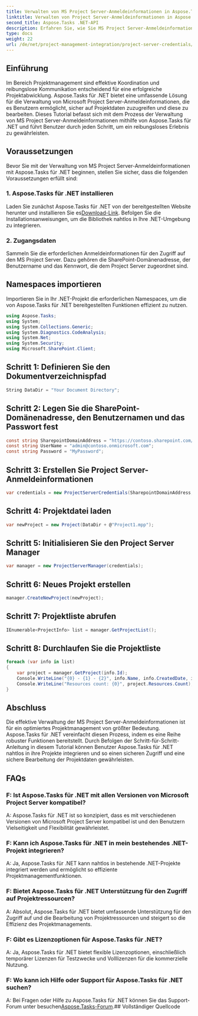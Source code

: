 ```yaml
---
title: Verwalten von MS Project Server-Anmeldeinformationen in Aspose.Tasks
linktitle: Verwalten von Project Server-Anmeldeinformationen in Aspose.Tasks
second_title: Aspose.Tasks .NET-API
description: Erfahren Sie, wie Sie MS Project Server-Anmeldeinformationen nahtlos mit Aspose.Tasks für .NET verwalten. Verbessern Sie die Effizienz des Projektmanagements.
type: docs
weight: 22
url: /de/net/project-management-integration/project-server-credentials/
---
```

## Einführung
Im Bereich Projektmanagement sind effektive Koordination und reibungslose Kommunikation entscheidend für eine erfolgreiche Projektabwicklung. Aspose.Tasks für .NET bietet eine umfassende Lösung für die Verwaltung von Microsoft Project Server-Anmeldeinformationen, die es Benutzern ermöglicht, sicher auf Projektdaten zuzugreifen und diese zu bearbeiten. Dieses Tutorial befasst sich mit dem Prozess der Verwaltung von MS Project Server-Anmeldeinformationen mithilfe von Aspose.Tasks für .NET und führt Benutzer durch jeden Schritt, um ein reibungsloses Erlebnis zu gewährleisten.
## Voraussetzungen
Bevor Sie mit der Verwaltung von MS Project Server-Anmeldeinformationen mit Aspose.Tasks für .NET beginnen, stellen Sie sicher, dass die folgenden Voraussetzungen erfüllt sind:
### 1. Aspose.Tasks für .NET installieren
 Laden Sie zunächst Aspose.Tasks für .NET von der bereitgestellten Website herunter und installieren Sie es[Download-Link](https://releases.aspose.com/tasks/net/). Befolgen Sie die Installationsanweisungen, um die Bibliothek nahtlos in Ihre .NET-Umgebung zu integrieren.
### 2. Zugangsdaten
Sammeln Sie die erforderlichen Anmeldeinformationen für den Zugriff auf den MS Project Server. Dazu gehören die SharePoint-Domänenadresse, der Benutzername und das Kennwort, die dem Project Server zugeordnet sind.

## Namespaces importieren
Importieren Sie in Ihr .NET-Projekt die erforderlichen Namespaces, um die von Aspose.Tasks für .NET bereitgestellten Funktionen effizient zu nutzen.

```csharp
using Aspose.Tasks;
using System;
using System.Collections.Generic;
using System.Diagnostics.CodeAnalysis;
using System.Net;
using System.Security;
using Microsoft.SharePoint.Client;

```

## Schritt 1: Definieren Sie den Dokumentverzeichnispfad
```csharp
String DataDir = "Your Document Directory";
```
## Schritt 2: Legen Sie die SharePoint-Domänenadresse, den Benutzernamen und das Passwort fest
```csharp
const string SharepointDomainAddress = "https://contoso.sharepoint.com/sites/pwa";
const string UserName = "admin@contoso.onmicrosoft.com";
const string Password = "MyPassword";
```
## Schritt 3: Erstellen Sie Project Server-Anmeldeinformationen
```csharp
var credentials = new ProjectServerCredentials(SharepointDomainAddress, UserName, Password);
```
## Schritt 4: Projektdatei laden
```csharp
var newProject = new Project(DataDir + @"Project1.mpp");
```
## Schritt 5: Initialisieren Sie den Project Server Manager
```csharp
var manager = new ProjectServerManager(credentials);
```
## Schritt 6: Neues Projekt erstellen
```csharp
manager.CreateNewProject(newProject);
```
## Schritt 7: Projektliste abrufen
```csharp
IEnumerable<ProjectInfo> list = manager.GetProjectList();
```
## Schritt 8: Durchlaufen Sie die Projektliste
```csharp
foreach (var info in list)
{
    var project = manager.GetProject(info.Id);
    Console.WriteLine("{0} - {1} - {2}", info.Name, info.CreatedDate, info.LastSavedDate);
    Console.WriteLine("Resources count: {0}", project.Resources.Count);
}
```

## Abschluss
Die effektive Verwaltung der MS Project Server-Anmeldeinformationen ist für ein optimiertes Projektmanagement von größter Bedeutung. Aspose.Tasks für .NET vereinfacht diesen Prozess, indem es eine Reihe robuster Funktionen bereitstellt. Durch Befolgen der Schritt-für-Schritt-Anleitung in diesem Tutorial können Benutzer Aspose.Tasks für .NET nahtlos in ihre Projekte integrieren und so einen sicheren Zugriff und eine sichere Bearbeitung der Projektdaten gewährleisten.
## FAQs
### F: Ist Aspose.Tasks für .NET mit allen Versionen von Microsoft Project Server kompatibel?
A: Aspose.Tasks für .NET ist so konzipiert, dass es mit verschiedenen Versionen von Microsoft Project Server kompatibel ist und den Benutzern Vielseitigkeit und Flexibilität gewährleistet.
### F: Kann ich Aspose.Tasks für .NET in mein bestehendes .NET-Projekt integrieren?
A: Ja, Aspose.Tasks für .NET kann nahtlos in bestehende .NET-Projekte integriert werden und ermöglicht so effiziente Projektmanagementfunktionen.
### F: Bietet Aspose.Tasks für .NET Unterstützung für den Zugriff auf Projektressourcen?
A: Absolut, Aspose.Tasks für .NET bietet umfassende Unterstützung für den Zugriff auf und die Bearbeitung von Projektressourcen und steigert so die Effizienz des Projektmanagements.
### F: Gibt es Lizenzoptionen für Aspose.Tasks für .NET?
A: Ja, Aspose.Tasks für .NET bietet flexible Lizenzoptionen, einschließlich temporärer Lizenzen für Testzwecke und Volllizenzen für die kommerzielle Nutzung.
### F: Wo kann ich Hilfe oder Support für Aspose.Tasks für .NET suchen?
 A: Bei Fragen oder Hilfe zu Aspose.Tasks für .NET können Sie das Support-Forum unter besuchen[Aspose.Tasks-Forum](https://forum.aspose.com/c/tasks/15).## Vollständiger Quellcode